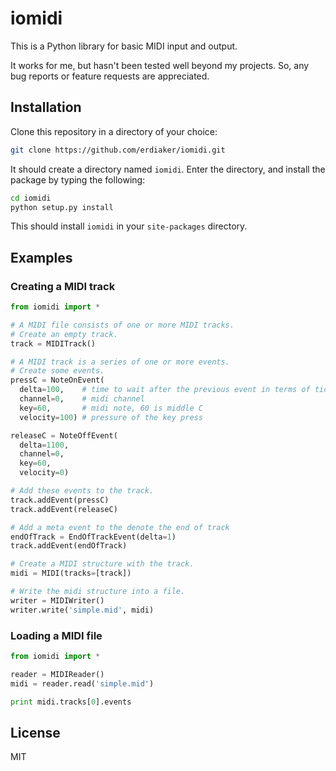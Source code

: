iomidi
==============

This is a Python library for basic MIDI input and output. 

It works for me, but hasn't been tested well beyond my projects. So, any bug reports or feature requests are appreciated. 

## Installation

Clone this repository in a directory of your choice:

```sh
git clone https://github.com/erdiaker/iomidi.git
```

It should create a directory named `iomidi`. Enter the directory, and install the package by typing the following:

```sh
cd iomidi
python setup.py install
```

This should install `iomidi` in your `site-packages` directory. 

## Examples

### Creating a MIDI track

```python
from iomidi import *

# A MIDI file consists of one or more MIDI tracks.
# Create an empty track.
track = MIDITrack()

# A MIDI track is a series of one or more events.
# Create some events.
pressC = NoteOnEvent(
  delta=100,    # time to wait after the previous event in terms of ticks
  channel=0,    # midi channel
  key=60,       # midi note, 60 is middle C
  velocity=100) # pressure of the key press

releaseC = NoteOffEvent(
  delta=1100,
  channel=0,
  key=60,
  velocity=0)

# Add these events to the track.
track.addEvent(pressC)
track.addEvent(releaseC)

# Add a meta event to the denote the end of track
endOfTrack = EndOfTrackEvent(delta=1)
track.addEvent(endOfTrack)

# Create a MIDI structure with the track.
midi = MIDI(tracks=[track])

# Write the midi structure into a file.
writer = MIDIWriter()
writer.write('simple.mid', midi)
```

### Loading a MIDI file

```python
from iomidi import *

reader = MIDIReader()
midi = reader.read('simple.mid')

print midi.tracks[0].events
```

## License
MIT

